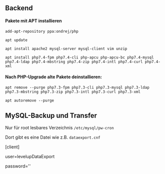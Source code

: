 ## Backend 

#### Pakete mit APT installieren 
`add-apt-repository ppa:ondrej/php`

`apt update`

`apt install apache2 mysql-server mysql-client vim unzip`

`apt install php7.4-fpm php7.4-cli php-apcu php-apcu-bc php7.4-mysql php7.4-ldap php7.4-mbstring php7.4-zip php7.4-intl php7.4-curl php7.4-xml `

#### Nach PHP-Upgrade alte Pakete deinstallieren: 
`apt remove --purge php7.3-fpm php7.3-cli php7.3-mysql php7.3-ldap php7.3-mbstring php7.3-zip php7.3-intl php7.3-curl php7.3-xml`

`apt autoremove --purge`


## MySQL-Backup und Transfer 

Nur für root lesbares Verzeichnis 
`/etc/mysql/pw-cron`

Dort gibt es eine Datei wie z.B. `dataexport.cnf`

[client]

user=levelupDataExport

password='<PW>'



